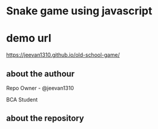 # Snake game using javascript

# demo url 

https://jeevan1310.github.io/old-school-game/

## about the authour

Repo Owner - @jeevan1310

BCA Student

## about the repository

